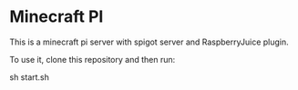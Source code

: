 # Minecraft PI

This is a minecraft pi server with spigot server and RaspberryJuice plugin.

To use it, clone this repository and then run:

sh start.sh


